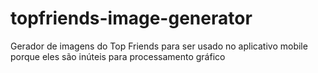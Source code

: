# topfriends-image-generator
Gerador de imagens do Top Friends para ser usado no aplicativo mobile porque eles são inúteis para processamento gráfico
